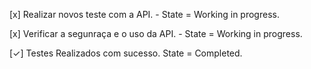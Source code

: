
[x] Realizar novos teste com a API. - State = Working in progress.

[x] Verificar a segunraça e o uso da API. - State = Working in progress.

[✓] Testes Realizados com sucesso. State = Completed.